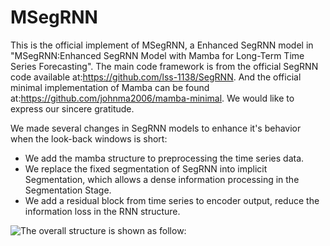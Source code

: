 # MSegRNN

This is the official implement of MSegRNN, a Enhanced SegRNN model in "MSegRNN:Enhanced SegRNN Model with Mamba for Long-Term Time Series Forecasting". The main code framework is from the official SegRNN code available at:https://github.com/lss-1138/SegRNN. And the official minimal implementation of Mamba can be found at:https://github.com/johnma2006/mamba-minimal. We would like to express our sincere gratitude.

We made several changes in SegRNN models to enhance it's behavior when the look-back windows is short:

- We add the mamba structure to preprocessing the time series data.
- We replace the fixed segmentation of SegRNN into implicit Segmentation, which allows a dense information processing in the Segmentation Stage.
- We add a residual block from time series to encoder output, reduce the information loss in the RNN structure.

![The overall structure is shown as follow:](images/overall_structure.png)
